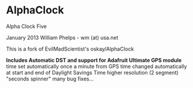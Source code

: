 AlphaClock
==========

Alpha Clock Five

 January 2013 William Phelps - wm (at) usa.net 
 
 This is a fork of EvilMadScientist's oskay/AlphaClock
 
**Includes Automatic DST and support for Adafruit Ultimate GPS module**
 time set automatically once a minute from GPS
 time changed automatically at start and end of Daylight Savings Time
 higher resolution (2 segment) "seconds spinner" 
 many bug fixes...
 
